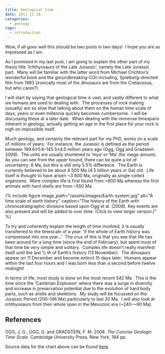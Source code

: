 ```yaml
---
title: Geological time
date: 2011-11-29
categories:
  - geology
tags:
  - introduction
---
```

Wow, if all goes well this should be two posts in two days!  I hope you are as
impressed as I am.

As I promised in my last post, I am going to explain the other part of my
thesis title ‘Ichthyosaurs of the Late Jurassic’, namely the Late Jurassic
part.  Many will be familiar with the latter word from Michael Crichton’s
wonderful book and the groundbreaking-CGI-including, Spielberg-directed film
from 1993 (ironically most of the dinosaurs are from the Cretaceous, but who
cares?).

I will start by saying that geological time is vast, and vastly different to
what we humans are used to dealing with.  The processes of rock making
(usually) are so slow that talking about them on the human time scale of days,
years or even millennia quickly becomes cumbersome.  I will be discussing these
at a later date.  When dealing with the immense timespans inherent in geology,
actually getting an age in the first place for your rock is nigh on impossible
itself.

Much geology, and certainly the relevant part for my PhD, works on a scale of
millions of years.  For instance, the Jurassic is defined as the period between
199.6±0.6–145.5±4.0 million years ago (Ogg, Ogg and Gradstein 2008).  The units
are usually shortened to ‘mya’ or ‘Ma’ (for mega-annum).  As you can see from
the upper bound, there can be quite a lot of uncertainty: 8 Ma, but this is
still only 5.5% difference.  The Earth is currently believed to be about
4 500 Ma (4.5 billion years or Ga) old.  Life itself is thought to have arisen
~3 800 Ma, originally as single-celled organisms.  More complex life is first
found from ~600 Ma whereas the first animals with hard shells are from ~550 Ma.

{% include figure image_path="/assets/images/Earth-system.jpg" alt="A time scale of earth history" caption="The history of the Earth with chronostratigraphic divisions based upon Ogg et al. (2008). Key events are also present and will be added to over time. (Click to view larger version.)" %}

To try and coherently explain the length of time involved, it is usually
transferred to the timescale of a year: ‘if the whole of Earth history was
compressed into one year…’  The crux of this is that you see that life has been
around for a long time (since the end of February), but spent most of that time
be very simple and solitary.  Complex life doesn’t really manifest itself until
the last ¹⁄₇ th of Earth’s history (13 November).  The dinosaurs appear on 11
December and become extinct 15 days later.  Humans appear within the last four
hours and I was born less than a second before twelve midnight!

In terms of life, most study is done on the most recent 542 Ma.  This is the
time since the ‘Cambrian Explosion’ where there was a surge in diversity and
increase in preservation potential due to the evolution of hard body parts,
such as shells and skeletons.  My study will be focussed on the Jurassic Period
(200–146 Ma) particularly to last 20 Ma.  I will also look at ichthyosaurs from
their whole span in the Mesozoic era (~240–~90 Ma).

## References

OGG, J. G., OGG, G. and GRADSTEIN, F. M. 2008. _The Concise Geologic Time
Scale_. Cambridge University Press, New York, 184 pp.

Source data for the chart above can be found [here](http://www.stratigraphy.org/column.php?id=Chart/Time%20Scale).

